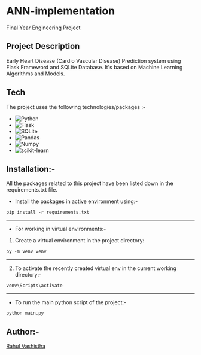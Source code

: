 # ANN-implementation
Final Year Engineering Project

## Project Description
Early Heart Disease (Cardio Vascular Disease) Prediction system using Flask Frameword and SQLite Database.
It's based on Machine Learning Algorithms and Models.

## Tech
The project uses the following technologies/packages :- 

- ![Python](https://img.shields.io/badge/Python-3776AB?style=flat-square&logo=python&logoColor=white)
- ![Flask](https://img.shields.io/badge/flask-%23000.svg?style=for-the-badge&logo=flask&logoColor=white)
- ![SQLite](https://img.shields.io/badge/sqlite-%2307405e.svg?style=for-the-badge&logo=sqlite&logoColor=white)
- ![Pandas](https://img.shields.io/badge/-Pandas-150458?logo=pandas&logoColor=white)
- ![Numpy](https://img.shields.io/badge/-Numy-013243?logo=numpy&logoColor=white) 
- ![scikit-learn](https://img.shields.io/badge/scikit--learn-%23F7931E.svg?style=for-the-badge&logo=scikit-learn&logoColor=white)


## Installation:-

All the packages related to this project have been listed down in the requirements.txt file.

* Install the packages in active environment using:-
```
pip install -r requirements.txt
```
------------
* For working in virtual environments:-
1. Create a virtual environment in the project directory:
```
py -m venv venv
```
-----------
2. To activate the recently created virtual env in the current working directory:-
```
venv\Scripts\activate
```
-----------
* To run the main python script of the project:-
```
python main.py
```

## Author:-
[Rahul Vashistha](https://github.com/rahulvashistha)
